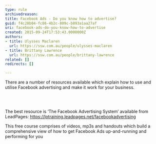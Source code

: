 ```yaml
---
type: rule
archivedreason: 
title: Facebook Ads - Do you know how to advertise?
guid: f4c28b04-fc86-4b2c-809c-b893a1aa27af
uri: facebook-ads-do-you-know-how-to-advertise
created: 2015-09-24T17:53:43.0000000Z
authors:
- title: Ulysses Maclaren
  url: https://ssw.com.au/people/ulysses-maclaren
- title: Brittany Lawrence
  url: https://ssw.com.au/people/brittany-lawrence
related: []
redirects: []

---
```



<p>There are a number of resources available which explain how to use and utilise Facebook advertising and make it work for your business.&#160;​</p>
<br><excerpt class='endintro'></excerpt><br>
<p class="p1">​The best resource is ‘The Facebook Advertising System’ available from LeadPages&#58; <span class="s1"><a href="https&#58;//lptraining.leadpages.net/facebookadvertising/">https&#58;//lptraining.leadpages.net/facebookadvertising</a>​</span></p><p class="p1">This free course comprises of videos, mp3s and handouts which build a comprehensive view of how to get Facebook Ads up-and-running and performing for you&#160;​​</p>


